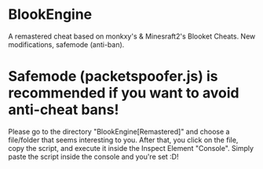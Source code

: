 # BlookEngine
A remastered cheat based on monkxy's & Minesraft2's Blooket Cheats. New modifications, safemode (anti-ban).
# 
# Safemode (packetspoofer.js) is recommended if you want to avoid anti-cheat bans!
Please go to the directory "BlookEngine[Remastered]" and choose a file/folder that seems interesting to you. After that, you click on the file, copy the script, and execute it inside the Inspect Element "Console". Simply paste the script inside the console and you're set :D!

